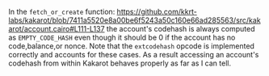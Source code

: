 In the `fetch_or_create` function: https://github.com/kkrt-labs/kakarot/blob/7411a5520e8a00be6f5243a50c160e66ad285563/src/kakarot/account.cairo#L111-L137
the account's codehash is always computed as `EMPTY_CODE_HASH` even though it should be 0 if the account has no code,balance,or nonce. Note that the `extcodehash` opcode is implemented correctly and accounts for these cases. As a result accessing an account's codehash from within Kakarot behaves properly as far as I can tell.
